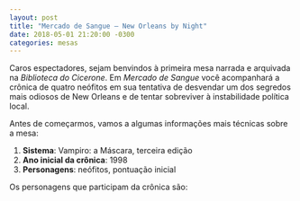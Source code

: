 ```yaml
---
layout: post
title: "Mercado de Sangue – New Orleans by Night"
date: 2018-05-01 21:20:00 -0300
categories: mesas
---
```

Caros espectadores, sejam benvindos à primeira mesa narrada e arquivada na _Biblioteca do Cicerone_. Em _Mercado de Sangue_ você acompanhará a crônica de quatro neófitos em sua tentativa de desvendar um dos segredos mais odiosos de New Orleans e de tentar sobreviver à instabilidade política local.

<!--more-->

Antes de começarmos, vamos a algumas informações mais técnicas sobre a mesa:

1. **Sistema**: Vampiro: a Máscara, terceira edição
1. **Ano inicial da crônica**: 1998
1. **Personagens**: neófitos, pontuação inicial

Os personagens que participam da crônica são:
